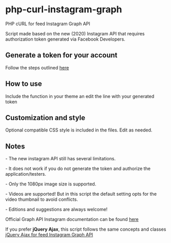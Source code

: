 # php-curl-instagram-graph
PHP cURL for feed Instagram Graph API

Script made based on the new (2020) Instagram API that requires authorization token generated via Facebook Developers.

<h2>Generate a token for your account</h2> 
<p>Follow the steps outlined <a href="https://www.mageplaza.com/kb/how-to-get-instagram-feed-access-token.html" target="blank">here</a></p>

<h2>How to use</h2>
<p>Include the function in your theme an edit the line with your generated token</p>

<h2>Customization and style</h2>
Optional compatible CSS style is included in the files. Edit as needed.

<h2>Notes</h2>
<p>- The new instagram API still has several limitations.</p>
<p>- It does not work if you do not generate the token and authorize the application/testers.</p>
<p>- Only the 1080px image size is supported.</p>
<p>- Videos are supported! But in this script the default setting opts for the video thumbnail to avoid conflicts.</p>
<p>- Editions and suggestions are always welcome!</p>

<p>Official Graph API Instagram documentation can be found <a href="https://developers.facebook.com/docs/instagram-basic-display-api/reference/media/" target="blank">here</a></p>
<p>If you prefer <strong>jQuery Ajax</strong>, this script follows the same concepts and classes <a href="jQuery Ajax for feed Instagram Graph API" target="blank">jQuery Ajax for feed Instagram Graph API</a></p>
